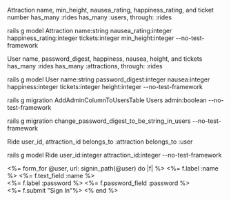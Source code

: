Attraction
name, min_height, nausea_rating, happiness_rating, and ticket number
has_many :rides
has_many :users, through: :rides

rails g model Attraction name:string nausea_rating:integer happiness_rating:integer tickets:integer min_height:integer --no-test-framework



User
name, password_digest, happiness, nausea, height, and tickets
has_many :rides
has_many :attractions, through: :rides

rails g model User name:string password_digest:integer nausea:integer happiness:integer tickets:integer height:integer --no-test-framework

rails g migration AddAdminColumnToUsersTable Users admin:boolean --no-test-framework

rails g migration change_password_digest_to_be_string_in_users --no-test-framework



Ride
user_id, attraction_id
belongs_to :attraction
belongs_to :user


rails g model Ride user_id:integer attraction_id:integer --no-test-framework





<%= form_for @user, url: signin_path(@user) do |f| %>
  <%= f.label :name %>
  <%= f.text_field :name %><br>
  <%= f.label :password %>
  <%= f.password_field :password %><br>
  <%= f.submit "Sign In"%>
<% end %>
